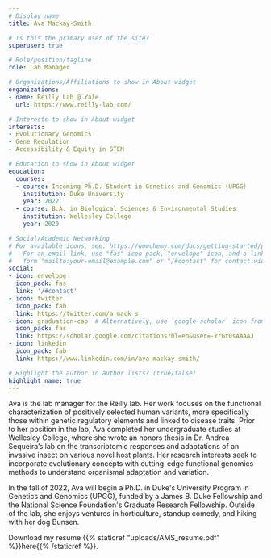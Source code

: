 ```yaml
---
# Display name
title: Ava Mackay-Smith

# Is this the primary user of the site?
superuser: true

# Role/position/tagline
role: Lab Manager

# Organizations/Affiliations to show in About widget
organizations:
- name: Reilly Lab @ Yale
  url: https://www.reilly-lab.com/

# Interests to show in About widget
interests:
- Evolutionary Genomics
- Gene Regulation
- Accessibility & Equity in STEM

# Education to show in About widget
education:
  courses:
  - course: Incoming Ph.D. Student in Genetics and Genomics (UPGG)
    institution: Duke University
    year: 2022
  - course: B.A. in Biological Sciences & Environmental Studies
    institution: Wellesley College
    year: 2020

# Social/Academic Networking
# For available icons, see: https://wowchemy.com/docs/getting-started/page-builder/#icons
#   For an email link, use "fas" icon pack, "envelope" icon, and a link in the
#   form "mailto:your-email@example.com" or "/#contact" for contact widget.
social:
- icon: envelope
  icon_pack: fas
  link: '/#contact'
- icon: twitter
  icon_pack: fab
  link: https://twitter.com/a_mack_s
- icon: graduation-cap  # Alternatively, use `google-scholar` icon from `ai` icon pack
  icon_pack: fas
  link: https://scholar.google.com/citations?hl=en&user=-YrGt0sAAAAJ
- icon: linkedin
  icon_pack: fab
  link: https://www.linkedin.com/in/ava-mackay-smith/

# Highlight the author in author lists? (true/false)
highlight_name: true
---
```


Ava is the lab manager for the Reilly lab. Her work focuses on the functional characterization of positively selected human variants, more specifically those within genetic regulatory elements and linked to disease traits. Prior to her position in the lab, Ava completed her undergraduate studies at Wellesley College, where she wrote an honors thesis in Dr. Andrea Sequeira’s lab on the transcriptomic responses and adaptations of an invasive insect on various novel host plants. Her research interests seek to incorporate evolutionary concepts with cutting-edge functional genomics methods to understand organismal adaptation and variation.

In the fall of 2022, Ava will begin a Ph.D. in Duke's University Program in Genetics and Genomics (UPGG), funded by a James B. Duke Fellowship and the National Science Foundation's Graduate Research Fellowship. Outside of the lab, she enjoys ventures in horticulture, standup comedy, and hiking with her dog Bunsen.

Download my resume {{% staticref "uploads/AMS_resume.pdf" %}}here{{% /staticref %}}.
